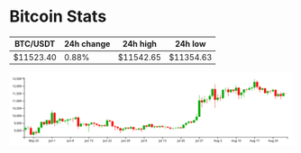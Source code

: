 # Bitcoin Stats

BTC/USDT|24h change|24h high|24h low|
|---|---|---|---|
|$11523.40|0.88%|$11542.65|$11354.63|

<img src="./chart.svg">
